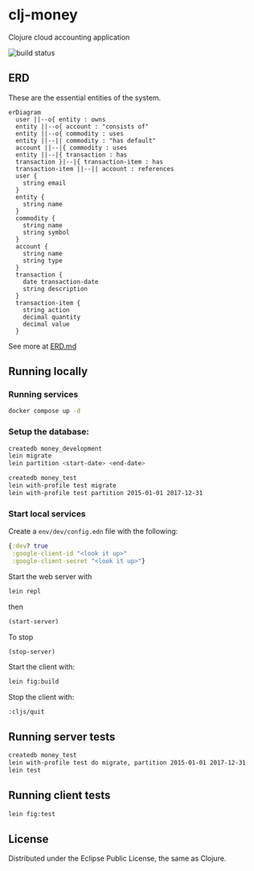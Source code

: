 # clj-money
Clojure cloud accounting application

![build status](https://github.com/dgknght/clj-money/actions/workflows/clojure.yml/badge.svg)

## ERD
These are the essential entities of the system.
```mermaid
erDiagram
  user ||--o{ entity : owns
  entity ||--o{ account : "consists of"
  entity ||--o{ commodity : uses
  entity ||--|| commodity : "has default"
  account ||--|{ commodity : uses
  entity ||--|{ transaction : has
  transaction }|--|{ transaction-item : has
  transaction-item ||--|| account : references
  user {
    string email
  }
  entity {
    string name
  }
  commodity {
    string name
    string symbol
  }
  account {
    string name
    string type
  }
  transaction {
    date transaction-date
    string description
  }
  transaction-item {
    string action
    decimal quantity
    decimal value
  }
```
See more at [ERD.md](ERD.md)

## Running locally

### Running services
```bash
docker compose up -d
```

### Setup the database:
```bash
createdb money_development
lein migrate
lein partition <start-date> <end-date>

createdb money_test
lein with-profile test migrate
lein with-profile test partition 2015-01-01 2017-12-31
```

### Start local services
Create a `env/dev/config.edn` file with the following:
```clojure
{:dev? true
 :google-client-id "<look it up>"
 :google-client-secret "<look it up>"}
```
Start the web server with
```bash
lein repl
```
then
```clojure
(start-server)
```
To stop
```clojure
(stop-server)

```
Start the client with:
```bash
lein fig:build
```
Stop the client with:
```
:cljs/quit
```

## Running server tests
```bash
createdb money_test
lein with-profile test do migrate, partition 2015-01-01 2017-12-31
lein test
```

## Running client tests
```bash
lein fig:test
```

## License
Distributed under the Eclipse Public License, the same as Clojure.
